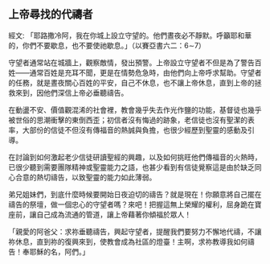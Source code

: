 ## 上帝尋找的代禱者 ##

經文: 「耶路撒冷阿，我在你城上設立守望的。他們晝夜必不靜默。呼籲耶和華的，你們不要歇息，也不要使祂歇息。」（以賽亞書六二：6∼7）



守望者通常站在城牆上，觀察敵情，發出預警。上帝設立守望者不但是為了警告百姓——通常百姓是充耳不聞，更是在情勢危急時，由他們向上帝呼求幫助。守望者的任務，就是晝夜關心百姓的平安，自己不休息，也不讓上帝休息，直到上帝的拯救來到，因他們深信上帝必垂聽禱告。

在動盪不安、價值觀混浠的社會裡，教會幾乎失去作光作鹽的功能，基督徒也幾乎被世俗的思潮衝擊的東倒西歪；初信者沒有悔過的跡象，老信徒也沒有聖潔的表率，大部份的信徒不但沒有傳福音的熱誠與負擔，也很少經歷到聖靈的感動及引導。

在討論到如何激起老少信徒研讀聖經的興趣，以及如何挑旺他們傳福音的火熱時，已很少聽到需要團隊精神或聖靈能力之語，也甚少看到有信徒覺察這是由於缺乏同心合意的熱切禱告，以致聖靈的能力如此薄弱。

弟兄姐妹們，到底什麼時候要開始日夜迫切的禱告？就是現在！你願意將自己擺在禱告的祭壇，做一個忠心的守望者嗎？來吧！把握這無上榮耀的權利，屈身跪在寶座前，讓自己成為流通的管道，讓上帝藉著你傾福於眾人！

「親愛的阿爸父：求祢垂聽禱告，興起守望者，提醒我們要努力不懈地代禱，不讓祢休息，直到祢的復興來到，使教會成為社區的燈臺！主啊，求祢教導我如何禱告！奉耶穌的名，阿們。」